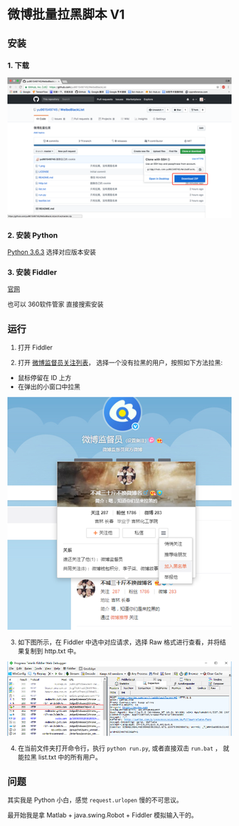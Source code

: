 # 微博批量拉黑脚本 V1

## 安装
### 1. 下载
![download](../imgs/download.png)

### 2. 安装 Python
[Python 3.6.3](https://www.python.org/downloads/release/python-363/)
选择对应版本安装

### 3. 安装 Fiddler
[官网](http://www.telerik.com/fiddler)

也可以 360软件管家 直接搜索安装

## 运行
1. 打开 Fiddler

2. 打开 [微博监督员关注列表](http://weibo.com/p/1006066264005608/follow?page=1)， 选择一个没有拉黑的用户，按照如下方法拉黑:
+ 鼠标停留在 ID 上方
+ 在弹出的小窗口中拉黑

![blcak](../imgs/black.png)

3. 如下图所示，在 Fiddler 中选中对应请求，选择 Raw 格式进行查看，并将结果复制到 http.txt 中。

![fiddler](../imgs/fiddler.png)

4. 在当前文件夹打开命令行，执行 `python run.py`, 或者直接双击 `run.bat` ， 就能拉黑 list.txt 中的所有用户。



## 问题
其实我是 Python 小白，感觉 `request.urlopen` 慢的不可思议。

最开始我是拿 Matlab + java.swing.Robot + Fiddler 模拟输入干的。
